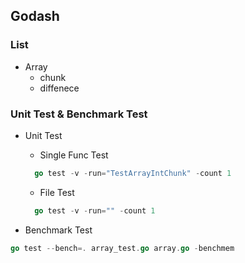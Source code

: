 ## Godash

### List

* Array
  * chunk
  * diffenece

### Unit Test & Benchmark Test

* Unit Test
  * Single Func Test

  ```go
    go test -v -run="TestArrayIntChunk" -count 1
  ```

  * File Test

  ```go
    go test -v -run="" -count 1
  ```

* Benchmark Test

```go
go test --bench=. array_test.go array.go -benchmem
```  
